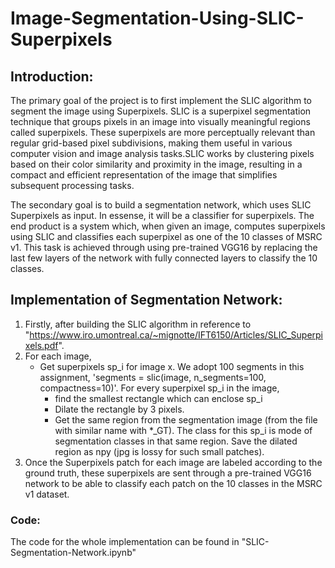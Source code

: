 # Image-Segmentation-Using-SLIC-Superpixels

## Introduction:
The primary goal of the project is to first implement the SLIC algorithm to segment the image using Superpixels. SLIC is a superpixel segmentation technique that groups pixels in an image into visually meaningful regions called superpixels. These superpixels are more perceptually relevant than regular grid-based pixel subdivisions, making them useful in various computer vision and image analysis tasks.SLIC works by clustering pixels based on their color similarity and proximity in the image, resulting in a compact and efficient representation of the image that simplifies subsequent processing tasks. 

The secondary goal is to build a segmentation network, which uses SLIC Superpixels as input. In essense, it will be a classifier for superpixels. The end product is a system which, when given an image, computes superpixels using SLIC and classifies each superpixel as one of the 10 classes of MSRC v1. This task is achieved through using pre-trained VGG16 by replacing the last few layers of the network with fully connected layers to classify the 10 classes.

## Implementation of Segmentation Network:
1. Firstly, after building the SLIC algorithm in reference to "https://www.iro.umontreal.ca/~mignotte/IFT6150/Articles/SLIC_Superpixels.pdf".
2. For each image,
    - Get superpixels sp_i for image x. We adopt 100 segments in this assignment, 'segments = slic(image, n_segments=100, compactness=10)'.
    For every superpixel sp_i in the image,
      - find the smallest rectangle which can enclose sp_i
      - Dilate the rectangle by 3 pixels.
      - Get the same region from the segmentation image (from the file with similar name with *_GT). The class for this sp_i is mode of segmentation classes in that same region. Save the              dilated region as npy (jpg is lossy for such small patches).
3. Once the Superpixels patch for each image are labeled according to the ground truth, these superpixels are sent through a pre-trained VGG16 network to be able to classify each patch on the 10 classes in the MSRC v1 dataset.

### Code:
The code for the whole implementation can be found in "SLIC-Segmentation-Network.ipynb"
